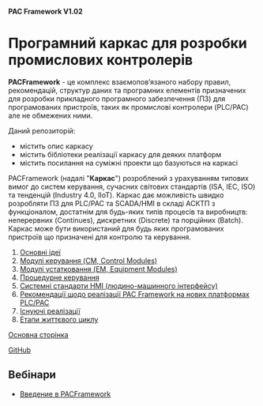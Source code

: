 ﻿﻿﻿**PAC Framework V1.02** 

# Програмний каркас для розробки  промислових контролерів

**PACFramework** - це комплекс взаємопов’язаного набору правил, рекомендацій, структур даних та програмних елементів призначених для розробки прикладного програмного забезпечення (ПЗ) для програмованих пристроїв, таких як промислові контролери (PLC/PAC) але не обмежених ними.

Даний репозиторій:

- містить опис каркасу
- містить бібліотеки реалізації каркасу для деяких платформ
- містить посилання на суміжні проекти що базуються на каркасі  

PACFramework (надалі "**Каркас**") розроблений з урахуванням типових вимог до систем керування, сучасних світових стандартів (ISA, IEC, ISO) та тенденцій (Industry 4.0, IIoT). Каркас дає можливість швидко розробляти ПЗ для PLC/PAC та SCADA/HMI в складі АСКТП з функціоналом, достатнім для будь-яких типів процесів та виробництв: неперервних (Continues), дискретних (Discrete) та порційних (Batch). Каркас може бути використаний для будь яких програмованих пристроїв що призначені для контролю та керування.

1. [Основні ідеї](base/README.md)
2. [Модулі керування (CM, Control Modules)](cm/README.md)
3. [Модулі устатковання (EM, Equipment Modules)](em/README.md)
4. [Процедурне керування](proc/README.md)
5. [Системні стандарти HMI (людино-машинного інтерфейсу)](hmi/README.md)
6. [Рекомендації щодо реалізації PAC Framework на нових платформах PLC/PAC](implem/README.md)  
7. [Існуючі реалізації](platforms/README.md) 
8. [Етапи життєвого циклу](lifecycle/README.md)



[Основна сторінка](https://pupenasan.github.io/PACFramework/)

[GitHub](https://github.com/pupenasan/PACFramework)



## Вебінари

- [Введение в PACFramework](https://www.tda.in.ua/pacframework)

